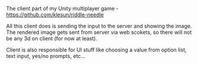 The client part of my Unity multiplayer game - https://github.com/klesun/riddle-needle

All this client does is sending the input to the server and showing the image. The rendered image gets sent from server via web scokets, so there will not be any 3d on client (for now at least).

Client is also responsible for UI stuff like choosing a value from option list, text input, yes/no prompts, etc...
